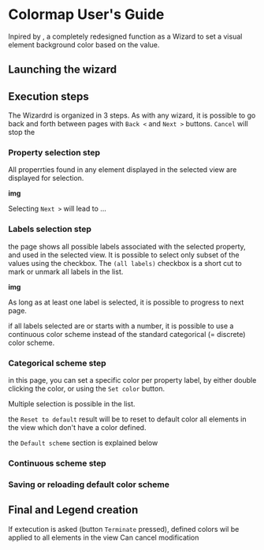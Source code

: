 # Colormap User's Guide

Inpired by [](), a completely redesigned function as a Wizard to set a visual element background color based on the value.


## Launching the wizard

## Execution steps
The Wizardrd is organized in 3 steps. As with any wizard, it is possible to go back and forth between pages with `Back <` and `Next >` buttons. `Cancel` will stop the 

### Property selection step
All properrties found in any element displayed in the selected view are displayed for selection. 

**img**

Selecting `Next >` will lead to ...

### Labels selection step
the page shows all possible labels associated with the selected property, and used in the selected view. It is possible to select only subset of the values using the checkbox.
The `(all labels)` checkbox is a short cut to mark or unmark all labels in the list.

**img**

As long as at least one label is selected, it is possible to progress to next page.

if all labels selected are or starts with a number, it is possible to use a continuous color scheme instead of the standard categorical (= discrete) color scheme.

### Categorical scheme step

in this page, you can set a specific color per property label, by either double clicking the color, or using the `Set color` button.

Multiple selection is possible in the list.

the `Reset to default` result will be to reset to default color all elements in the view which don't have a color defined.

the `Default scheme` section is explained below

### Continuous scheme step

### Saving or reloading default color scheme

## Final and Legend creation

If extecution is asked (button `Terminate` pressed), defined colors wil be applied to all elements in the view
Can cancel modification

